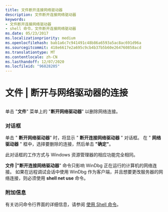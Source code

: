 ```yaml
---
title: 文件断开连接网络驱动器
description: 文件断开连接网络驱动器
keywords:
- 文件断开连接网络驱动器
- shell 命令，文件断开连接网络驱动器
ms.date: 05/23/2017
ms.localizationpriority: medium
ms.openlocfilehash: bab1a6c7c941491c48b86a6593a5ac8ac691d96a
ms.sourcegitcommit: 418e6617e2a695c9cb4b37b5b60e264760858acd
ms.translationtype: MT
ms.contentlocale: zh-CN
ms.lasthandoff: 12/07/2020
ms.locfileid: "96828205"
---
```

# <a name="file--disconnect-network-drive"></a>文件 | 断开与网络驱动器的连接


## <span id="ddk_file_disconnect_network_drive_dbg"></span><span id="DDK_FILE_DISCONNECT_NETWORK_DRIVE_DBG"></span>


单击 "**文件**" 菜单上的 "**断开网络驱动器**" 以删除网络连接。

### <a name="span-iddialog_boxspanspan-iddialog_boxspandialog-box"></a><span id="dialog_box"></span><span id="DIALOG_BOX"></span>对话框

单击 " **断开网络驱动器**" 时，将显示 " **断开连接网络驱动器** " 对话框。 在 " **网络驱动器** " 框中，选择要删除的连接，然后单击 **"确定"**。

此对话框的工作方式与 Windows 资源管理器的相应功能完全相同。

**文件 |"断开连接网络驱动器**" 命令只影响 WinDbg 正在运行的计算机的网络连接。 如果在远程调试会话中使用 WinDbg 作为客户端，并且想要更改服务器的网络连接，则必须使用 **shell net use** 命令。

### <a name="span-idadditional_informationspanspan-idadditional_informationspanadditional-information"></a><span id="additional_information"></span><span id="ADDITIONAL_INFORMATION"></span>附加信息

有关访问命令行界面的详细信息，请参阅 [使用 Shell 命令](using-shell-commands.md)。

 

 





